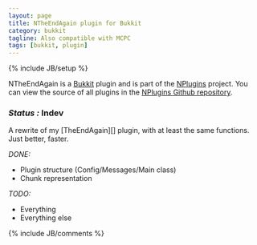 ```yaml
---
layout: page
title: NTheEndAgain plugin for Bukkit
category: bukkit
tagline: Also compatible with MCPC
tags: [bukkit, plugin]
---
```

{% include JB/setup %}

NTheEndAgain is a [Bukkit][] plugin and is part of the [NPlugins][] project.
You can view the source of all plugins in the [NPlugins Github repository][].

### *Status :* Indev

A rewrite of my [TheEndAgain][] plugin, with at least the same functions. Just better, faster.

_DONE:_
* Plugin structure (Config/Messages/Main class)
* Chunk representation

_TODO:_
* Everything
* Everything else

{% include JB/comments %}

<!--- Under this lines are links defined --->
[Bukkit]: http://bukkit.org "Bukkit Forums"

[NPlugins]: /bukkit/NPlugins "NPlugins project page"
[NPlugins Github repository]: https://github.com/Ribesg/NPlugins "NPlugins Github repository"

[NTheEndAgain]: /bukkit/NTheEndAgain "NTheEndAgain dedicated page"